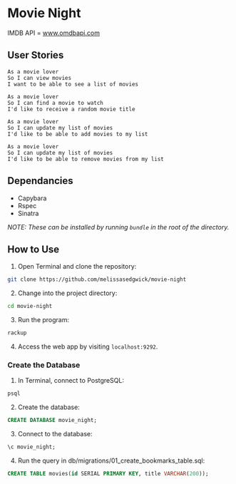 # Movie Night #

IMDB API = www.omdbapi.com

## User Stories ##
```
As a movie lover
So I can view movies
I want to be able to see a list of movies

As a movie lover
So I can find a movie to watch
I'd like to receive a random movie title

As a movie lover
So I can update my list of movies
I'd like to be able to add movies to my list

As a movie lover
So I can update my list of movies
I'd like to be able to remove movies from my list

```

## Dependancies ##
* Capybara
* Rspec
* Sinatra

*NOTE: These can be installed by running `bundle` in the root of the directory.*

## How to Use ##
1. Open Terminal and clone the repository:
```bash
git clone https://github.com/melissasedgwick/movie-night
```
2. Change into the project directory:
```bash
cd movie-night
```
3. Run the program:
```bash
rackup
```
4. Access the web app by visiting `localhost:9292`.

### Create the Database ###
1. In Terminal, connect to PostgreSQL:
```sql
psql
```
2. Create the database:
```sql
CREATE DATABASE movie_night;
```
3. Connect to the database:
```sql
\c movie_night;
```
4. Run the query in db/migrations/01_create_bookmarks_table.sql:
```sql
CREATE TABLE movies(id SERIAL PRIMARY KEY, title VARCHAR(200));
```

